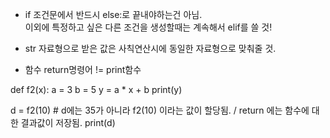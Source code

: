 - if 조건문에서 반드시 else:로 끝내야하는건 아님. <br> 이외에 특정하고 싶은 다른 조건을 생성할때는 계속해서 elif를 쓸 것!
- str 자료형으로 받은 값은 사칙연산시에 동일한 자료형으로 맞춰줄 것.

- 함수 return명령어 != print함수

def f2(x):
    a = 3
    b = 5
    y = a * x + b
    print(y)


d = f2(10)      # d에는 35가 아니라 f2(10) 이라는 값이 할당됨. / return 에는 함수에 대한 결과값이 저장됨.
print(d)

